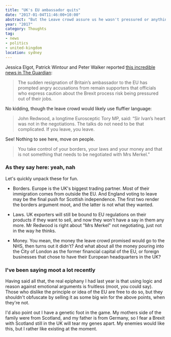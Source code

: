 ```yaml
---
title: "UK's EU ambassador quits"
date: "2017-01-04T11:46:00+10:00"
abstract: "But the Leave crowd assure us he wasn't pressured or anything"
year: "2017"
category: Thoughts
tag:
- news
- politics
- united-kingdom
location: sydney
---
```

Jessica Elgot, Patrick Wintour and Peter Walker reported [this incredible news in The Guardian]:

> The sudden resignation of Britain’s ambassador to the EU has prompted angry accusations from remain supporters that officials who express caution about the Brexit process risk being pressured out of their jobs.

No kidding, though the leave crowd would likely use fluffier language:

> John Redwood, a longtime Eurosceptic Tory MP, said: “Sir Ivan’s heart was not in the negotiations. The talks do not need to be that complicated. If you leave, you leave.

See! Nothing to see here, move on people.

> You take control of your borders, your laws and your money and that is not something that needs to be negotiated with Mrs Merkel.”

### As they say here: yeah, nah

Let's quickly unpack these for fun.

* Borders. Europe is the UK's biggest trading partner. Most of their immigration comes from outside the EU. And England voting to leave may be the final push for Scottish independence. The first two render the borders argument moot, and the latter is not what they wanted.

* Laws. UK exporters will still be bound to EU regulations on their products if they want to sell, and now they won't have a say in them any more. Mr Redwood is right about "Mrs Merkel" not negotiating, just not in the way he thinks.

* Money. You mean, the money the leave crowd promised would go to the NHS, then turns out it didn't? And what about all the money pouring into the City of London as the former financial capital of the EU, or foreign businesses that chose to have their European headquarters in the UK?

### I've been saying moot a lot recently

Having said all that, the real epiphany I had last year is that using logic and reason against emotional arguments is fruitless (moot, you could say). Those who dislike the principle or idea of the EU are free to do so, but they shouldn't obfuscate by selling it as some big win for the above points, when they're not. 

I'd also point out I have a genetic foot in the game. My mothers side of the family were from Scotland, and my father is from Germany, so I fear a Brexit with Scotland still in the UK will tear my genes apart. My enemies would like this, but I rather like existing at the moment.

[this incredible news in The Guardian]: https://www.theguardian.com/politics/2017/jan/03/uk-ambassador-to-eu-quits-amid-brexit-row


